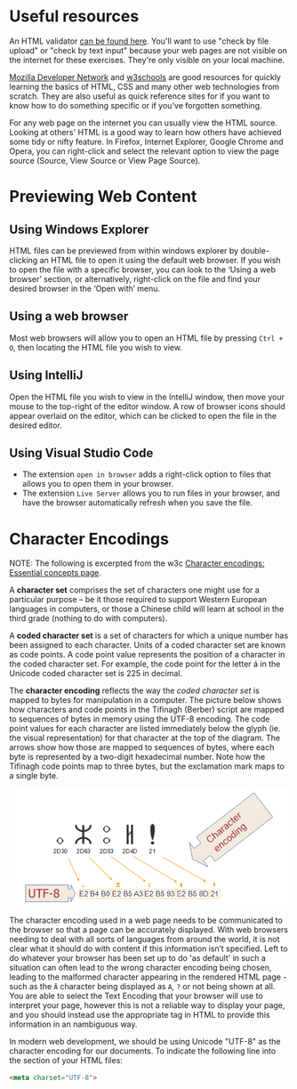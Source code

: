 # Useful​ ​resources

An HTML validator [can be found here](https://validator.w3.org/nu/). You'll want to use "check by file upload" or "check by text input" because your web pages are not visible on the internet for these exercises. They're only visible on your local machine.

[Mozilla Developer Network](https://developer.mozilla.org/en-US/) and [w3schools](https://www.w3schools.com/) are good resources for quickly learning the basics of HTML, CSS and many other web technologies from scratch. They are also useful as quick reference sites for if you want to know how to do something specific or if you've forgotten something.

For any web page on the internet you can usually view the HTML source. Looking at others' HTML is a good way to learn how others have achieved some tidy or nifty feature. In Firefox, Internet Explorer, Google Chrome and Opera, you can right-click and select the relevant option to view the page source (Source, View Source or View Page Source).

# Previewing​ ​Web​ ​Content

## Using​ ​Windows​ ​Explorer

HTML files can be previewed from within windows explorer by double-clicking an HTML file to open it using the default web browser. If you wish to open the file with a specific browser, you can look to the ‘Using a web browser’ section, or alternatively, right-click on the file and find your desired browser in the ‘Open with’ menu.

## Using​ ​a​ ​web​ ​browser

Most web browsers will allow you to open an HTML file by pressing `Ctrl + O`, then locating the HTML file you wish to view.


## Using​ ​IntelliJ

Open the HTML file you wish to view in the IntelliJ window, then move your mouse to the top-right of the editor window. A row of browser icons should appear overlaid on the editor, which can be clicked to open the file in the desired editor.


## Using Visual Studio Code

+ The extension `open in browser` adds a right-click option to files that allows you to open them in your browser.
+ The extension `Live Server` allows you to run files in your browser, and have the browser automatically refresh when you save the file.

# Character​ ​Encodings

NOTE​: The following is excerpted from the w3c [Character encodings: Essential concepts page](https://www.w3.org/International/articles/definitions-characters/#charsets).

A **character set** comprises the set of characters one might use for a particular purpose – be it those required to support Western European languages in computers, or those a Chinese child will learn at school in the third grade (nothing to do with computers).

A **coded character set** is a set of characters for which a unique number has been assigned to each character. Units of a coded character set are known as code points. A code point value represents the position of a character in the coded character set. For example, the code point for the letter á in the Unicode coded character set is 225 in decimal.

The **character encoding** reflects the way the *coded character set* is mapped to bytes for manipulation in a computer. The picture below shows how characters and code points in the Tifinagh (Berber) script are mapped to sequences of bytes in memory using the UTF-8 encoding. The code point values for each character are listed immediately below the glyph (ie. the visual representation) for that character at the top of the diagram. The arrows show how those are mapped to sequences of bytes, where each byte is represented by a two-digit hexadecimal number. Note how the Tifinagh code points map to three bytes, but the exclamation mark maps to a single byte.

![](./spec/resource/encodings-utf8.png)

The character encoding used in a web page needs to be communicated to the browser so that a page can be accurately displayed. With web browsers needing to deal with all sorts of languages from around the world, it is not clear what it should do with content if this information isn’t specified. Left to do whatever your browser has been set up to do 'as default' in such a situation can often lead to the wrong character encoding being chosen, leading to the malformed character appearing in the rendered HTML page - such as the `Ā` character being displayed as `A`, `?` or not being shown at all. You are able to select the Text Encoding that your browser will use to interpret your page, however this is not a reliable way to display your page, and you should instead use the appropriate tag in HTML to provide this information in an nambiguous way.

In modern web development, we should be using Unicode "UTF-8" as the character encoding for our documents. To indicate the following line into the <head> section of your HTML files:

```html
<meta charset="UTF-8">
```
